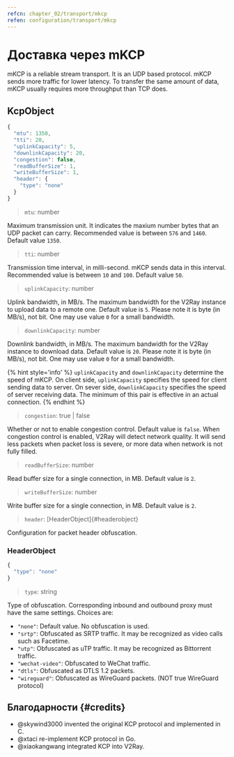 ```yaml
---
refcn: chapter_02/transport/mkcp
refen: configuration/transport/mkcp
---
```

# Доставка через mKCP

mKCP is a reliable stream transport. It is an UDP based protocol. mKCP sends more traffic for lower latency. To transfer the same amount of data, mKCP usually requires more throughput than TCP does.

## KcpObject

```javascript
{
  "mtu": 1350,
  "tti": 20,
  "uplinkCapacity": 5,
  "downlinkCapacity": 20,
  "congestion": false,
  "readBufferSize": 1,
  "writeBufferSize": 1,
  "header": {
    "type": "none"
  }
}
```

> `mtu`: number

Maximum transmission unit. It indicates the maxium number bytes that an UDP packet can carry. Recommended value is between `576` and `1460`. Default value `1350`.

> `tti`: number

Transmission time interval, in milli-second. mKCP sends data in this interval. Recommended value is between `10` and `100`. Default value `50`.

> `uplinkCapacity`: number

Uplink bandwidth, in MB/s. The maximum bandwidth for the V2Ray instance to upload data to a remote one. Default value is `5`. Please note it is byte (in MB/s), not bit. One may use value `0` for a small bandwidth.

> `downlinkCapacity`: number

Downlink bandwidth, in MB/s. The maximum bandwidth for the V2Ray instance to download data. Default value is `20`. Please note it is byte (in MB/s), not bit. One may use value `0` for a small bandwidth.

{% hint style='info' %} `uplinkCapacity` and `downlinkCapacity` determine the speed of mKCP. On client side, `uplinkCapacity` specifies the speed for client sending data to server. On sever side, `downlinkCapacity` specifies the speed of server receiving data. The minimum of this pair is effective in an actual connection. {% endhint %}

> `congestion`: true | false

Whether or not to enable congestion control. Default value is `false`. When congestion control is enabled, V2Ray will detect network quality. It will send less packets when packet loss is severe, or more data when network is not fully filled.

> `readBufferSize`: number

Read buffer size for a single connection, in MB. Default value is `2`.

> `writeBufferSize`: number

Write buffer size for a single connection, in MB. Default value is `2`.

> `header`: [HeaderObject]{#headerobject}

Configuration for packet header obfuscation.

### HeaderObject

```javascript
{
  "type": "none"
}
```

> `type`: string

Type of obfuscation. Corresponding inbound and outbound proxy must have the same settings. Choices are:

* `"none"`: Default value. No obfuscation is used.
* `"srtp"`: Obfuscated as SRTP traffic. It may be recognized as video calls such as Facetime.
* `"utp"`: Obfuscated as uTP traffic. It may be recognized as Bittorrent traffic.
* `"wechat-video"`: Obfuscated to WeChat traffic.
* `"dtls"`: Obfuscated as DTLS 1.2 packets.
* `"wireguard"`: Obfuscated as WireGuard packets. (NOT true WireGuard protocol)

## Благодарности {#credits}

* @skywind3000 invented the original KCP protocol and implemented in C.
* @xtaci re-implement KCP protocol in Go.
* @xiaokangwang integrated KCP into V2Ray.